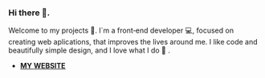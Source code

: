 ### Hi there 👋. 
Welcome to my projects 🙂. I`m a front‑end developer 💻, focused on creating web aplications, that improves the lives around me. I like code and beautifully simple design, and I love what I do 🥰 . 
- **[MY WEBSITE](http://grenvalz.kl.com.ua/)**

